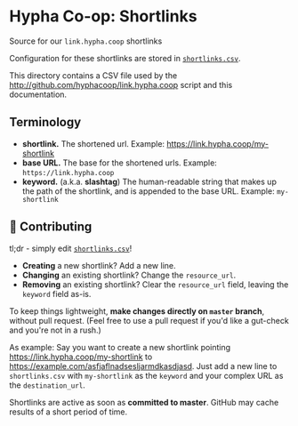 # Hypha Co-op: Shortlinks

Source for our `link.hypha.coop` shortlinks

Configuration for these shortlinks are stored in
[`shortlinks.csv`](shortlinks.csv).

This directory contains a CSV file used by the http://github.com/hyphacoop/link.hypha.coop script and this documentation.

## Terminology

- **shortlink.** The shortened url. Example: https://link.hypha.coop/my-shortlink
- **base URL.** The base for the shortened urls. Example: `https://link.hypha.coop`
- **keyword.** (a.k.a. **slashtag**) The human-readable string that
  makes up the path of the shortlink, and is appended to the base URL.
Example: `my-shortlink`

## :muscle: Contributing

tl;dr - simply edit [`shortlinks.csv`](shortlinks.csv)!

- **Creating** a new shortlink? Add a new line.
- **Changing** an existing shortlink? Change the `resource_url`.
- **Removing** an existing shortlink? Clear the `resource_url` field, leaving the `keyword` field as-is.

To keep things lightweight, **make changes directly on `master`
branch**, without pull request. (Feel free to use a pull request if
you'd like a gut-check and you're not in a rush.)

As example: Say you want to create a new shortlink pointing
https://link.hypha.coop/my-shortlink to
https://example.com/asfjaflnadsesljarmdkasdjasd. Just add a new line to
`shortlinks.csv` with `my-shortlink` as the `keyword` and your complex
URL as the `destination_url`.

Shortlinks are active as soon as **committed to master**. GitHub may cache results of a short period of time.

   [site-repo]: https://github.com/hyphacoop/link.hypha.coop
